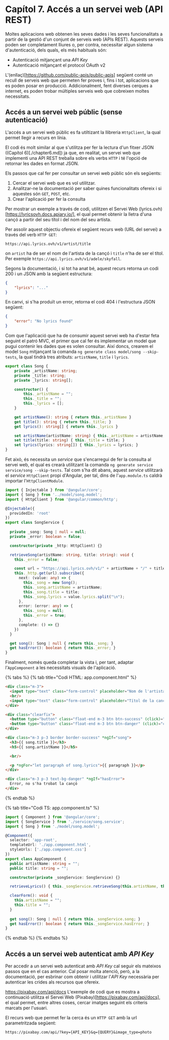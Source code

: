 # Capítol 7. Accés a un servei web (API REST)
Moltes aplicacions web obtenen les seves dades i les seves funcionalitats a partir de la gestió d'un conjunt de serveis web (APIs REST). Aquests serveis poden ser completament lliures o, per contra, necessitar algun sistema d'autenticació, dels quals, els més habituals són:
- Autenticació mitjançant una *API Key*
- Autenticació mitjançant el protocol OAuth v2

L'(enllaç)[https://github.com/public-apis/public-apis] següent conté un recull de serveis web que permeten fer proves i, fins i tot, aplicacions que es poden posar en producció. Addicionalment, fent diverses cerques a internet, es poden trobar múltiples serveis web que cobreixen moltes necessitats.

## Accés a un servei web públic (sense autenticació)
L'accés a un servei web públic es fa utiltizant la llibreria `HttpClient`, la qual permet llegir a recurs en línia.

El codi és molt similar al que s'utilitza per fer la lectura d'un fitxer JSON ((Capítol 6)[./chapter6.md]) ja que, en realitat, un servei web que implementi una API REST treballa sobre els verbs `HTTP` i té l'opció de retornar les dades en format JSON.

Els passos que cal fer per consultar un servei web públic són els següents:
1. Cercar el servei web que es vol utilitzar.
2. Analitzar-ne la documentació per saber quines funcionalitats ofereix i si aquestes són `GET`, `POST`, etc.
3. Crear l'aplicació per fer la consulta

Per mostrar un exemple a través de codi, utilitzen el Servei Web (lyrics.ovh)[https://lyricsovh.docs.apiary.io/], el qual permet obtenir la lletra d'una cançó a partir del seu títol i del nom del seu artista.

Per assolir aquest objectiu ofereix el següent recurs web (URL del servei) a través del verb `HTTP GET`:

```url
https://api.lyrics.ovh/v1/artist/title
```

on `artist` ha de ser el nom de l'artista de la cançó i `title` n'ha de ser el títol. Per exemple `https://api.lyrics.ovh/v1/adele/skyfall`.

Segons la documentació, i si tot ha anat bé, aquest recurs retorna un codi 200 i un JSON amb la següent estructura:

```json
{
    "lyrics": "..."
}
```

En canvi, si s'ha produït un error, retorna el codi 404 i l'estructura JSON següent:

```json
{
    "error": "No lyrics found"
}
```

Com que l'aplicació que ha de consumir aquest servei web ha d'estar feta seguint el patró MVC, el primer que cal fer és implementar un model que pugui contenir les dades que es volen consultar. Així doncs, crearem el model `Song` mitjançant la comanda `ng generate class model/song --skip-tests`, la qual tindrà tres atributs: `artistName`, `title` i `lyrics`.

```typescript
export class Song {
    private _artistName: string;
    private _title: string;
    private _lyrics: string[];

    constructor() {
        this._artistName = "";
        this._title = "";
        this._lyrics = [];
    }

    get artistName(): string { return this._artistName }
    get title(): string { return this._title; }
    get lyrics(): string[] { return this._lyrics }

    set artistName(artistName: string) { this._artistName = artistName; }
    set title(title: string) { this._title = title; }
    set lyrics(lyrics: string[]) { this._lyrics = lyrics; }
}
```

Fet això, és necessita un *service* que s'encarregui de fer la consulta al servei web, el qual es crearà utilitzant la comanda `ng generate service service/song --skip-tests`. Tal com s'ha dit abans, aquest *service* utilitzarà el *service* `HttpClient` propi d'Angular, per tal, dins de l'`app.module.ts` caldrà importar l'`HttpClientModule`.

```typescript
import { Injectable } from '@angular/core';
import { Song } from '../model/song.model';
import { HttpClient } from '@angular/common/http';

@Injectable({
  providedIn: 'root'
})
export class SongService {
  
  private _song: Song | null = null;
  private _error: boolean = false;

  constructor(private _http: HttpClient) {}

  retrieveSong(artistName: string, title: string): void {
    this._error = false;

    const url = "https://api.lyrics.ovh/v1/" + artistName + "/" + title;
    this._http.get(url).subscribe({
      next: (value: any) => {
        this._song = new Song();
        this._song.artistName = artistName;
        this._song.title = title;
        this._song.lyrics = value.lyrics.split("\n");
      },
      error: (error: any) => {
        this._song = null;
        this._error = true;
      },
      complete: () => {}
    })
  }

  get song(): Song | null { return this._song; }
  get hasError(): boolean { return this._error; }
}
```

Finalment, només queda completar la vista i, per tant, adaptar l'`AppComponent` a les necessitats visuals de l'aplicació.

{% tabs %}
{% tab title="Codi HTML: app.component.html" %}
```html
<div class="m-3">
  <input type="text" class="form-control" placeholder="Nom de l'artista" aria-label="Nom de l'artista" [(ngModel)]="artistName">
  <br/>
  <input type="text" class="form-control" placeholder="Títol de la cançó" aria-label="Títol de la cançó" [(ngModel)]="title">
</div>

<div class="clearfix">
  <button type="button" class="float-end m-3 btn btn-success" (click)="retrieveLyrics()">Consultar</button>
  <button type="button" class="float-end m-3 btn btn-danger" (click)="clearForm()">Cancel·lar</button>
</div>

<div class="m-3 p-3 border border-success" *ngIf="song">
  <h3>{{ song.title }}</h3>
  <h5>{{ song.artistName }}</h5>

  <br/>

  <p *ngFor="let paragraph of song.lyrics">{{ paragraph }}</p>
</div>

<div class="m-3 p-3 text-bg-danger" *ngIf="hasError">
  Error, no s'ha trobat la cançó
</div>
```
{% endtab %}

{% tab title="Codi TS: app.component.ts" %}
```typescript
import { Component } from '@angular/core';
import { SongService } from './service/song.service';
import { Song } from './model/song.model';

@Component({
  selector: 'app-root',
  templateUrl: './app.component.html',
  styleUrls: ['./app.component.css']
})
export class AppComponent {
  public artistName: string = "";
  public title: string = "";

  constructor(private _songService: SongService) {}

  retrieveLyrics() { this._songService.retrieveSong(this.artistName, this.title); }

  clearForm(): void {
    this.artistName = "";
    this.title = "";
  }
  
  get song(): Song | null { return this._songService.song; }
  get hasError(): boolean { return this._songService.hasError; }
}

```
{% endtab %}
{% endtabs %}

## Accés a un servei web autenticat amb *API Key*
Per accedir a un servei web autenticat amb *API Key* cal seguir els mateixos passos que en el cas anterior. Cal posar molta atenció, però, a la documentació, per esbrinar com obtenir i utilitzar l'*API Key* necessària per autenticar les crides als recursos que ofereix.

https://pixabay.com/api/docs
L'exemple de codi que es mostra a continuació utilitza el Servei Web (Pixabay)[https://pixabay.com/api/docs], el qual permet, entre altres coses, cercar imatges seguint els criteris marcats per l'usuari.

El recurs web que permet fer la cerca és un `HTTP GET` amb la url parametritzada següent:

```url
https://pixabay.com/api/?key={API_KEY}&q={QUERY}&image_type=photo
```

